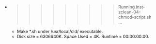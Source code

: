 * >>>>>>>>> Running inst-zclean-04-chmod-script.sh ...
  * Make *.sh under /usr/local/cld/ executable.
  * Disk size = 6306640K. Space Used = 4K. Runtime = 00:00:00:00.
